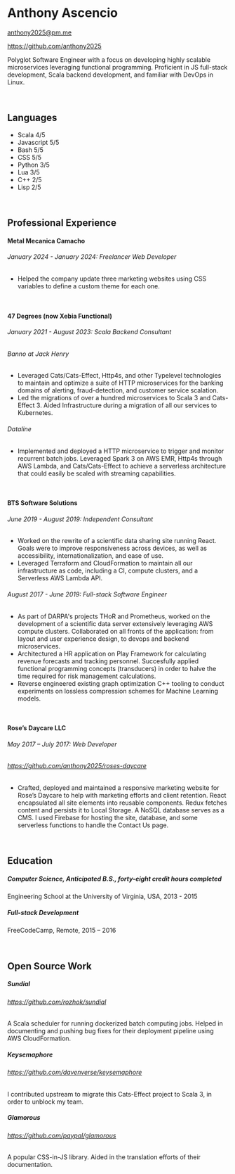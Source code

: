 # Anthony Ascencio
anthony2025@pm.me

https://github.com/anthony2025

Polyglot Software Engineer with a focus on developing highly scalable microservices leveraging functional programming. Proficient in JS full-stack development, Scala backend development, and familiar with DevOps in Linux.

<br>

## Languages

- Scala 4/5
- Javascript 5/5
- Bash 5/5
- CSS 5/5
- Python 3/5
- Lua 3/5
- C++ 2/5
- Lisp 2/5

<br>

## Professional Experience

#### Metal Mecanica Camacho
###### January 2024 - January 2024: Freelancer Web Developer
- Helped the company update three marketing websites using CSS variables to define a custom theme for each one.

<br>

#### 47 Degrees (now Xebia Functional)
###### January 2021 - August 2023: Scala Backend Consultant
###### Banno at Jack Henry
- Leveraged Cats/Cats-Effect, Http4s, and other Typelevel technologies to maintain and optimize a suite of HTTP microservices for the banking domains of alerting, fraud-detection, and customer service scalation.
- Led the migrations of over a hundred microservices to Scala 3 and Cats-Effect 3. Aided Infrastructure during a migration of all our services to Kubernetes.

###### Dataline
- Implemented and deployed a HTTP microservice to trigger and monitor recurrent batch jobs. Leveraged Spark 3 on AWS EMR, Http4s through AWS Lambda, and Cats/Cats-Effect to achieve a serverless architecture that could easily be scaled with streaming capabilities.

<br>

#### BTS Software Solutions
###### June 2019 - August 2019: Independent Consultant
- Worked on the rewrite of a scientific data sharing site running React. Goals were to improve responsiveness across devices, as well as accessibility, internationalization, and ease of use.
- Leveraged Terraform and CloudFormation to maintain all our infrastructure as code, including a CI, compute clusters, and a Serverless AWS Lambda API.

###### August 2017 - June 2019: Full-stack Software Engineer
- As part of DARPA's projects THoR and Prometheus, worked on the development of a scientific data server extensively leveraging AWS compute clusters. Collaborated on all fronts of the application: from layout and user experience design, to devops and backend microservices.
- Architectured a HR application on Play Framework for calculating revenue forecasts and tracking personnel. Succesfully applied functional programming concepts (transducers) in order to halve the time required for risk management calculations.
- Reverse engineered existing graph optimization C++ tooling to conduct experiments on lossless compression schemes for Machine Learning models.

<br>

#### Rose’s Daycare LLC
###### May 2017 – July 2017: Web Developer
###### *https://github.com/anthony2025/roses-daycare*
- Crafted, deployed and maintained a responsive marketing website for Rose’s Daycare to help with marketing efforts and client retention. React encapsulated all site elements into reusable components. Redux fetches content and persists it to Local Storage. A NoSQL database serves as a CMS. I used Firebase for hosting the site, database, and some serverless functions to handle the Contact Us page.

<br>

## Education
##### Computer Science, Anticipated B.S., forty-eight credit hours completed
Engineering School at the University of Virginia, USA, 2013 - 2015

##### Full-stack Development
FreeCodeCamp, Remote, 2015 – 2016

<br>

## Open Source Work
##### Sundial
###### *https://github.com/rozhok/sundial*
A Scala scheduler for running dockerized batch computing jobs. Helped in documenting and pushing bug fixes for their deployment pipeline using AWS CloudFormation.

##### Keysemaphore
###### *https://github.com/davenverse/keysemaphore*
I contributed upstream to migrate this Cats-Effect project to Scala 3, in order to unblock my team.

##### Glamorous
###### *https://github.com/paypal/glamorous*
A popular CSS-in-JS library. Aided in the translation efforts of their documentation.
